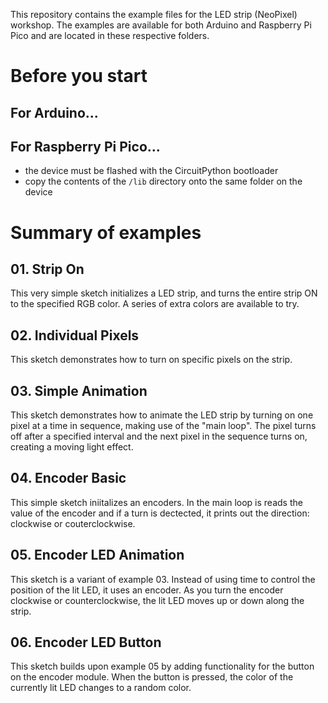 This repository contains the example files for the LED strip (NeoPixel) workshop.
The examples are available for both Arduino and Raspberry Pi Pico and are located in these respective folders.

# Before you start

## For Arduino...

## For Raspberry Pi Pico...
- the device must be flashed with the CircuitPython bootloader
- copy the contents of the `/lib` directory onto the same folder on the device

# Summary of examples

## 01. Strip On
This very simple sketch initializes a LED strip, and turns the entire strip ON to the specified RGB color. A series of extra colors are available to try.

## 02. Individual Pixels
This sketch demonstrates how to turn on specific pixels on the strip.

## 03. Simple Animation
This sketch demonstrates how to animate the LED strip by turning on one pixel at a time in sequence, making use of the "main loop". The pixel turns off after a specified interval and the next pixel in the sequence turns on, creating a moving light effect.

## 04. Encoder Basic
This simple sketch iniitalizes an encoders. In the main loop is reads the value of the encoder and if a turn is dectected, it prints out the direction: clockwise or couterclockwise.

## 05. Encoder LED Animation
This sketch is a variant of example 03. Instead of using time to control the position of the lit LED, it uses an encoder. As you turn the encoder clockwise or counterclockwise, the lit LED moves up or down along the strip.

## 06. Encoder LED Button
This sketch builds upon example 05 by adding functionality for the button on the encoder module. When the button is pressed, the color of the currently lit LED changes to a random color.